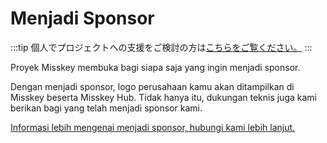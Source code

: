 # Menjadi Sponsor

:::tip
個人でプロジェクトへの支援をご検討の方は[こちらをご覧ください。](/docs/donate/)
:::

Proyek Misskey membuka bagi siapa saja yang ingin menjadi sponsor.

Dengan menjadi sponsor, logo perusahaan kamu akan ditampilkan di Misskey beserta Misskey Hub. Tidak hanya itu, dukungan teknis juga kami berikan bagi yang telah menjadi sponsor kami.

[Informasi lebih mengenai menjadi sponsor, hubungi kami lebih lanjut.](/contact/)
